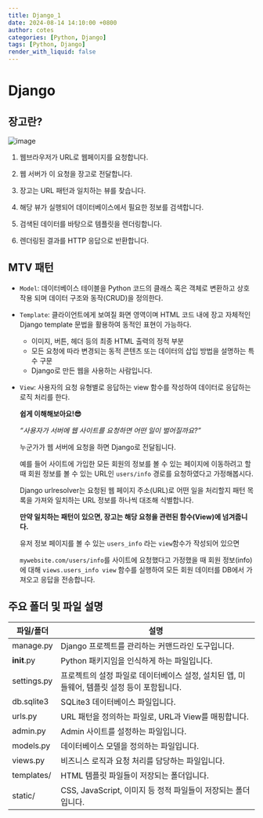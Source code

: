 ```yaml
---
title: Django_1 
date: 2024-08-14 14:10:00 +0800
author: cotes
categories: [Python, Django]
tags: [Python, Django]
render_with_liquid: false
---
```


# Django

## 장고란?
![image](https://github.com/user-attachments/assets/58d69886-dfee-4a86-a8b9-991c985a953b)

1. 웹브라우저가 URL로 웹페이지를 요청합니다.

2. 웹 서버가 이 요청을 장고로 전달합니다.

3. 장고는 URL 패턴과 일치하는 뷰를 찾습니다.

4. 해당 뷰가 실행되어 데이터베이스에서 필요한 정보를 검색합니다.

5. 검색된 데이터를 바탕으로 템플릿을 렌더링합니다.

6. 렌더링된 결과를 HTTP 응답으로 반환합니다.

## MTV 패턴
- `Model`: 데이터베이스 테이블을 Python 코드의 클래스 혹은 객체로 변환하고 상호작용 되며 데이터 구조와 동작(CRUD)을 정의한다.
- `Template`: 클라이언트에게 보여질 화면 영역이며 HTML 코드 내에 장고 자체적인 Django template 문법을 활용하여 동적인 표현이 가능하다.
    - 이미지, 버튼, 헤더 등의 최종 HTML 출력의 정적 부분
    - 모든 요청에 따라 변경되는 동적 콘텐츠 또는 데이터의 삽입 방법을 설명하는 특수 구문
    - Django로 만든 웹을 사용하는 사람입니다.
- `View`: 사용자의 요청 유형별로 응답하는 view 함수를 작성하여  데이터로 응답하는 로직 처리를 한다.
    
    **쉽게 이해해보아요!😎**
    
    *“사용자가 서버에 웹 사이트를 요청하면 어떤 일이 벌어질까요?”*
    
    누군가가 웹 서버에 요청을 하면 Django로 전달됩니다. 
    
    예를 들어 사이트에 가입한 모든 회원의 정보를 볼 수 있는 페이지에 이동하려고 할 때 
    회원 정보를 볼 수 있는 URL인 `users/info` 경로를 요청하였다고 가정해봅시다.
    
    Django urlresolver는 요청된 웹 페이지 주소(URL)로 어떤 일을 처리할지 패턴 목록을 가져와 일치하는 URL 정보를 하나씩 대조해 식별합니다.
    
    **만약 일치하는 패턴이 있으면, 장고는 해당 요청을 관련된 함수(View)에 넘겨줍니다.**
    
    유저 정보 페이지를 볼 수 있는 `users_info` 라는 `view`함수가 작성되어 있으면
    
    `mywebsite.com/users/info`를 사이트에 요청했다고 가정했을 때 회원 정보(info)에 대해 `views.users_info view` 함수를 실행하여 모든 회원 데이터를 DB에서 가져오고 응답을 전송합니다.


## 주요 폴더 및 파일 설명

| 파일/폴더 | 설명 |
| --- | --- |
| manage.py | Django 프로젝트를 관리하는 커맨드라인 도구입니다. |
| __init__.py | Python 패키지임을 인식하게 하는 파일입니다. |
| settings.py | 프로젝트의 설정 파일로 데이터베이스 설정, 설치된 앱, 미들웨어, 템플릿 설정 등이 포함됩니다. |
| db.sqlite3 | SQLite3 데이터베이스 파일입니다. |
| urls.py | URL 패턴을 정의하는 파일로, URL과 View를 매핑합니다. |
| admin.py | Admin 사이트를 설정하는 파일입니다. |
| models.py | 데이터베이스 모델을 정의하는 파일입니다. |
| views.py | 비즈니스 로직과 요청 처리를 담당하는 파일입니다. |
| templates/ | HTML 템플릿 파일들이 저장되는 폴더입니다. |
| static/ | CSS, JavaScript, 이미지 등 정적 파일들이 저장되는 폴더입니다. |